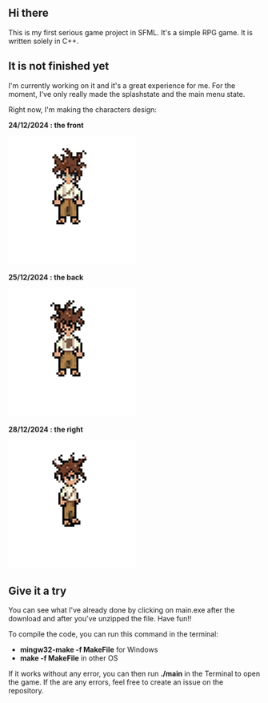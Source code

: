 ## Hi there
This is my first serious game project in SFML. It's a simple RPG game.
It is written solely in C++.

## It is not finished yet
I'm currently working on it and it's a great experience for me. For the moment, I've only really made
the splashstate and the main menu state.

Right now, I'm making the characters design:

**24/12/2024 : the front**

<img src="media/characters/front1.png" alt="The main character sprite">

**25/12/2024 : the back**

<img src="media/characters/back1.png" alt="The main character sprite">

**28/12/2024 : the right**

<img src="media/characters/right1.png" alt="The main character sprite">

## Give it a try
You can see what I've already done by clicking on main.exe after the download and after you've unzipped the file. Have fun!!

To compile the code, you can run this command in the terminal:
-  **mingw32-make -f MakeFile** for Windows
-  **make -f MakeFile** in other OS

If it works without any error, you can then run **./main** in the Terminal to open the game. If the are any errors, feel free to
create an issue on the repository.
